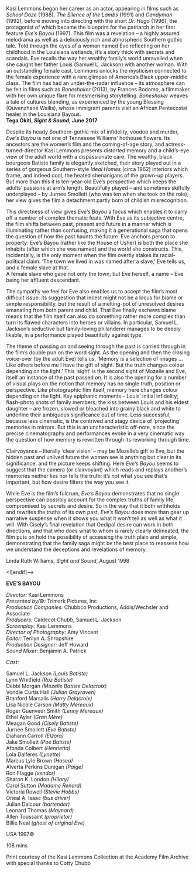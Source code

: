 

Kasi Lemmons began her career as an actor, appearing in films such as _School Daze_ (1988), _The Silence of the Lambs_ (1991) and _Candyman_ (1992), before moving into directing with the short _Dr. Hugo_ (1996), the protagonist of which became the blueprint for the patriarch in her first feature _Eve’s Bayou_ (1997). This film was a revelation – a highly assured melodrama as well as a deliciously rich and atmospheric Southern gothic tale. Told through the eyes of a woman named Eve reflecting on her childhood in the Louisiana wetlands, it’s a story thick with secrets and scandals. Eve recalls the way her wealthy family’s world unravelled when she caught her father Louis (Samuel L. Jackson) with another woman. With an outstanding female cast, Lemmons unlocks the mysticism connected to the female experience with a rare glimpse of America’s Black upper-middle class. The film has had an under-the-radar influence – its atmosphere can be felt in films such as _Boneshaker_ (2013), by Frances Bodomo, a filmmaker with her own unique flare for mesmerising storytelling. _Boneshaker_ weaves a tale of cultures blending, as experienced by the young Blessing (Quvenzhané Wallis), whose immigrant parents visit an African Pentecostal healer in the Louisiana Bayous.  
**Tega Okiti, _Sight & Sound_, June 2017**

Despite its heady Southern-gothic mix of infidelity, voodoo and murder, _Eve's Bayou_ is not one of Tennessee Williams’ hothouse flowers. Its ancestors are the women’s film and the coming-of-age story, and actress-turned-director Kasi Lemmons presents distorted memory and a child’s-eye view of the adult world with a dispassionate care. The wealthy, black bourgeois Batiste family is elegantly sketched, their story played out in a series of gorgeous Southern-style _Ideal Homes_ (circa 1962) interiors which frame, and indeed cool, the heated shenanigans of the grown-up players. But more than this it is ten-year-old Eve’s perspective which keeps the adults’ passions at arm’s length. Beautifully played – and sometimes skilfully underplayed – by Jurnee Smollett (who was ten when she took on the role), her view gives the film a detachment partly born of childish misrecognition.

This directness of view gives _Eve’s Bayou_ a focus which enables it to carry off a number of complex thematic feats. With Eve as its subjective centre, the film shifts between past, present and future in a manner which is illuminating rather than confusing, making it a generational saga that opens the question of how the past haunts the future. Eve anchors person to property: Eve’s Bayou (rather like the House of Usher) is both the place she inhabits (after which she was named) and the world she constructs. This, incidentally, is the only moment when the film overtly stakes its racial-political claim: ‘The town we lived in was named after a slave,’ Eve tells us, and a female slave at that.  
A female slave who gave not only the town, but Eve herself, a name – Eve being her affluent descendant.

The sympathy we feel for Eve also enables us to accept the film’s most difficult issue: its suggestion that incest might not be a locus for blame or simple responsibility, but the result of a melting-pot of unresolved desires emanating from both parent and child. That Eve finally eschews blame means that the film itself can also do something rather more complex than turn its flawed characters into heroes or villains. In particular, Samuel L. Jackson’s seductive but family-loving philanderer manages to be deeply likable, in a performance played beautifully against type.

The theme of passing on and seeing through the past is carried through in the film’s double pun on the word sight. As the opening and then the closing voice-over (by the adult Eve) tells us, ‘Memory is a selection of images ... Like others before me I have the gift of sight. But the truth changes colour depending on the light.’ This ‘sight’ is the second sight of Mozelle and Eve, itself an instance of the past passed on. It is also the opening for a number of visual plays on the notion that memory has no single truth, position or perspective. Like photographic film itself, memory here changes colour depending on the light. Key epiphanic moments – Louis’ initial infidelity; flash-photo shots of family members; the kiss between Louis and his eldest daughter – are frozen, slowed or bleached into grainy black and white to underline their ambiguous significance out of time. Less successful, because less cinematic, is the contrived and stagy device of ‘projecting’ memories in mirrors. But this is an uncharacteristic off-note, since the precise cinematography and performances evoke in a very cinematic way the question of how memory is rewritten through its reworking through time.

Clairvoyance – literally ‘clear vision’ – may be Mozelle’s gift to Eve, but the hidden past and unlived future the women see is anything but clear in its significance, and the picture keeps shifting. Here _Eve’s Bayou_ seems to suggest that the camera (or clairvoyant) which reads and replays another’s memories neither lies nor tells the truth: it’s not what you see that’s important, but how desire filters the way you see it.

While Eve is the film’s fulcrum, _Eve’s Bayou_ demonstrates that no single perspective can possibly account for the complex truths of family life, compromised by secrets and desire. So in the way that it both withholds and rewrites the truths of its own past, _Eve’s Bayou_ does more than gear up narrative suspense when it shows you what it won’t tell as well as what it will. With Cisely’s final revelation that Oedipal desire can work in both directions, and that who does what to whom is rarely clearly delineated, the film puts on hold the possibility of accessing the truth plain and simple, demonstrating that the family saga might be the best place to reassess how we understand the deceptions and revelations of memory.

Linda Ruth Williams, _Sight and Sound_, August 1998

<![endif]-->

**EVE’S BAYOU**

_Director:_ Kasi Lemmons  
_Presented by/_©_:_ Trimark Pictures, Inc  
_Production Companies:_ Chubbco Productions, Addis/Wechsler and Associate  
_Producers:_ Caldecot Chubb, Samuel L. Jackson  
_Screenplay:_ Kasi Lemmons  
_Director of Photography:_ Amy Vincent  
_Editor:_ Terilyn A. Shropshire  
_Production Designer:_ Jeff Howard  
_Sound Mixer:_ Benjamin A. Patrick

_Cast:_

Samuel L. Jackson _(Louis Batiste)_  
Lynn Whitfield _(Roz Batiste)_  
Debbi Morgan _(Mozelle Batiste Delacroix)_  
Vondie Curtis Hall _(Julian Grayraven)_  
Branford Marsalis _(Harry Delacroix)_  
Lisa Nicole Carson _(Matty Mereaux)_  
Roger Guenveur Smith _(Lenny Mereaux)_  
Ethel Ayler _(Gran Mère)_  
Meagan Good _(Cisely Batiste)_  
Jurnee Smollett _(Eve Batiste)_  
Diahann Carroll _(Elzora)_  
Jake Smollett _(Poe Batiste)_  
Afonda Colbert _(Henrietta)_  
Lola Dalferes _(Lynette)_  
Marcus Lyle Brown _(Hosea)_  
Alverta Perkins Dunigan _(Paige)_  
Ron Flagge _(vendor)_  
Sharon K. London _(Hilary)_  
Carol Sutton _(Madame Renard)_  
Victoria Rowell _(Stevie Hobbs)_  
Oneal A. Isaac _(bus driver)_  
Julian Dalcour _(bartender)_  
Leonard Thomas _(Maynard)_  
Allen Toussaint _(proprietor)_  
Billie Neal _(ghost of original Eve)_

USA 1997©

108 mins

Print courtesy of the Kasi Lemmons Collection at the Academy Film Archive with special thanks to Cotty Chubb
<!--stackedit_data:
eyJoaXN0b3J5IjpbLTEwMTIzMTUxNTddfQ==
-->